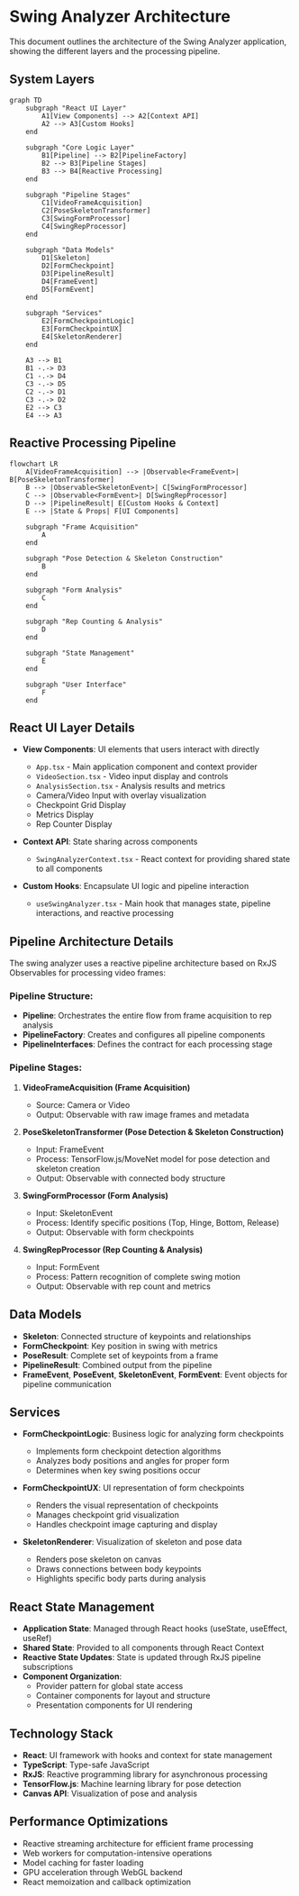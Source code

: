 # Swing Analyzer Architecture

This document outlines the architecture of the Swing Analyzer application, showing the different layers and the processing pipeline.

## System Layers

```mermaid
graph TD
    subgraph "React UI Layer"
        A1[View Components] --> A2[Context API]
        A2 --> A3[Custom Hooks]
    end

    subgraph "Core Logic Layer"
        B1[Pipeline] --> B2[PipelineFactory]
        B2 --> B3[Pipeline Stages]
        B3 --> B4[Reactive Processing]
    end

    subgraph "Pipeline Stages"
        C1[VideoFrameAcquisition]
        C2[PoseSkeletonTransformer]
        C3[SwingFormProcessor]
        C4[SwingRepProcessor]
    end

    subgraph "Data Models"
        D1[Skeleton]
        D2[FormCheckpoint]
        D3[PipelineResult]
        D4[FrameEvent]
        D5[FormEvent]
    end

    subgraph "Services"
        E2[FormCheckpointLogic]
        E3[FormCheckpointUX]
        E4[SkeletonRenderer]
    end

    A3 --> B1
    B1 -.-> D3
    C1 -.-> D4
    C3 -.-> D5
    C2 -.-> D1
    C3 -.-> D2
    E2 --> C3
    E4 --> A3
```

## Reactive Processing Pipeline

```mermaid
flowchart LR
    A[VideoFrameAcquisition] --> |Observable<FrameEvent>| B[PoseSkeletonTransformer]
    B --> |Observable<SkeletonEvent>| C[SwingFormProcessor]
    C --> |Observable<FormEvent>| D[SwingRepProcessor]
    D --> |PipelineResult| E[Custom Hooks & Context]
    E --> |State & Props| F[UI Components]

    subgraph "Frame Acquisition"
        A
    end

    subgraph "Pose Detection & Skeleton Construction"
        B
    end

    subgraph "Form Analysis"
        C
    end

    subgraph "Rep Counting & Analysis"
        D
    end

    subgraph "State Management"
        E
    end

    subgraph "User Interface"
        F
    end
```

## React UI Layer Details

- **View Components**: UI elements that users interact with directly
  - `App.tsx` - Main application component and context provider
  - `VideoSection.tsx` - Video input display and controls
  - `AnalysisSection.tsx` - Analysis results and metrics
  - Camera/Video Input with overlay visualization
  - Checkpoint Grid Display
  - Metrics Display
  - Rep Counter Display
  
- **Context API**: State sharing across components
  - `SwingAnalyzerContext.tsx` - React context for providing shared state to all components
  
- **Custom Hooks**: Encapsulate UI logic and pipeline interaction
  - `useSwingAnalyzer.tsx` - Main hook that manages state, pipeline interactions, and reactive processing

## Pipeline Architecture Details

The swing analyzer uses a reactive pipeline architecture based on RxJS Observables for processing video frames:

### Pipeline Structure:

- **Pipeline**: Orchestrates the entire flow from frame acquisition to rep analysis
- **PipelineFactory**: Creates and configures all pipeline components
- **PipelineInterfaces**: Defines the contract for each processing stage

### Pipeline Stages:

1. **VideoFrameAcquisition (Frame Acquisition)**

   - Source: Camera or Video
   - Output: Observable<FrameEvent> with raw image frames and metadata

2. **PoseSkeletonTransformer (Pose Detection & Skeleton Construction)**

   - Input: FrameEvent
   - Process: TensorFlow.js/MoveNet model for pose detection and skeleton creation
   - Output: Observable<SkeletonEvent> with connected body structure

3. **SwingFormProcessor (Form Analysis)**

   - Input: SkeletonEvent
   - Process: Identify specific positions (Top, Hinge, Bottom, Release)
   - Output: Observable<FormEvent> with form checkpoints

4. **SwingRepProcessor (Rep Counting & Analysis)**
   - Input: FormEvent
   - Process: Pattern recognition of complete swing motion
   - Output: Observable<RepEvent> with rep count and metrics

## Data Models

- **Skeleton**: Connected structure of keypoints and relationships
- **FormCheckpoint**: Key position in swing with metrics
- **PoseResult**: Complete set of keypoints from a frame
- **PipelineResult**: Combined output from the pipeline
- **FrameEvent**, **PoseEvent**, **SkeletonEvent**, **FormEvent**: Event objects for pipeline communication

## Services

- **FormCheckpointLogic**: Business logic for analyzing form checkpoints

  - Implements form checkpoint detection algorithms
  - Analyzes body positions and angles for proper form
  - Determines when key swing positions occur

- **FormCheckpointUX**: UI representation of form checkpoints

  - Renders the visual representation of checkpoints
  - Manages checkpoint grid visualization
  - Handles checkpoint image capturing and display

- **SkeletonRenderer**: Visualization of skeleton and pose data
  - Renders pose skeleton on canvas
  - Draws connections between body keypoints
  - Highlights specific body parts during analysis

## React State Management

- **Application State**: Managed through React hooks (useState, useEffect, useRef)
- **Shared State**: Provided to all components through React Context
- **Reactive State Updates**: State is updated through RxJS pipeline subscriptions
- **Component Organization**: 
  - Provider pattern for global state access
  - Container components for layout and structure
  - Presentation components for UI rendering

## Technology Stack

- **React**: UI framework with hooks and context for state management
- **TypeScript**: Type-safe JavaScript
- **RxJS**: Reactive programming library for asynchronous processing
- **TensorFlow.js**: Machine learning library for pose detection
- **Canvas API**: Visualization of pose and analysis

## Performance Optimizations

- Reactive streaming architecture for efficient frame processing
- Web workers for computation-intensive operations
- Model caching for faster loading
- GPU acceleration through WebGL backend
- React memoization and callback optimization
